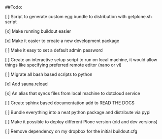 ##Todo:

[ ] Script to generate custom egg bundle to distribution with getplone.sh script

[x] Make running buildout easier

[x] Make it easier to create a new development package 

[ ] Make it easy to set a default admin password

[ ] Create an interactive setup script to run on local machine, it would
    allow things like specifying preferred remote editor (nano or vi)

[ ] Migrate all bash based scripts to python

[x] Add sauna.reload

[x] An alias that syncs files from local machine to dotcloud service

[ ] Create sphinx based documentation add to READ THE DOCS 

[ ] Bundle everything into a neat python package and distribute via pypi

[ ] Make it possible to deploy different Plone version (old and dev versions)

[ ] Remove dependency on my dropbox for the initial buildout.cfg

